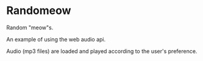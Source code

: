 # Randomeow

Random "meow"s.

An example of using the web audio api.

Audio (mp3 files) are loaded and played according to the user's preference.

